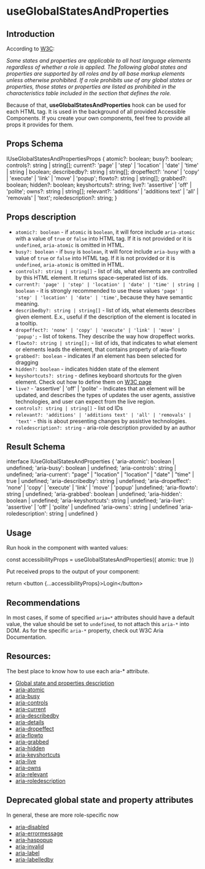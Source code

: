 # useGlobalStatesAndProperties

## Introduction

According to [W3C](https://www.w3.org/TR/wai-aria-1.2/#global_states):

_Some states and properties are applicable to all host language elements regardless of whether a role is applied. The
following global states and properties are supported by all roles and by all base markup elements unless otherwise
prohibited. If a role prohibits use of any global states or properties, those states or properties are listed as
prohibited in the characteristics table included in the section that defines the role._

Because of that, **useGlobalStatesAndProperties** hook can be used for each HTML tag. It is used in the background of
all provided Accessible Components. If you create your own components, feel free to provide all props it provides for
them.

## Props Schema

<code-block>
IUseGlobalStatesAndPropertiesProps {
  atomic?: boolean;
  busy?: boolean;
  controls?: string | string[];
  current?: 'page' | 'step' | 'location' | 'date' | 'time' | string | boolean;
  describedby?: string | string[];
  dropeffect?: 'none' | 'copy' | 'execute' | 'link' | 'move' | 'popup';
  flowto?: string | string[];
  grabbed?: boolean;
  hidden?: boolean;
  keyshortcuts?: string;
  live?: 'assertive' | 'off' | 'polite';
  owns?: string | string[];
  relevant?: 'additions' | 'additions text' | 'all' | 'removals' | 'text';
  roledescription?: string;
}
</code-block>

## Props description

- `atomic?: boolean` - if `atomic` is `boolean`, it will force include `aria-atomic` with a value of `true` or `false`
  into HTML tag. If it is not provided or it is `undefined`, `aria-atomic` is omitted in HTML.
- `busy?: boolean` - if `busy` is `boolean`, it will force include `aria-busy` with a value of `true` or `false`
  into HTML tag. If it is not provided or it is `undefined`, `aria-atomic` is omitted in HTML.
- `controls?: string | string[]` - list of ids, what elements are controlled by this HTML element. It returns
  space-seperated list of ids.
- `current?: 'page' | 'step' | 'location' | 'date' | 'time' | string | boolean` - it is strongly recommended to use
  these values `'page' | 'step' | 'location' | 'date' | 'time'`, because they have semantic meaning.
- `describedby?: string | string[]` - list of ids, what elements describes given element. E.x., useful if the
  description of the element is located in a tooltip.
- `dropeffect?: 'none' | 'copy' | 'execute' | 'link' | 'move' | 'popup';` - list of tokens. They describe the way how
  dropeffect works.
- `flowto?: string | string[];` - list of ids, that indicates to what element or elements leads the element, that
  contains property of aria-flowto
- `grabbed?: boolean` - indicates if an element has been selected for dragging
- `hidden?: boolean` - indicates hidden state of the element
- `keyshortcuts?: string` - defines keyboard shortcuts for the given element. Check out how to define them
  on [W3C page](https://www.w3.org/TR/wai-aria-1.2/#aria-keyshortcuts)
- `live?` - 'assertive' | 'off' | 'polite' - Indicates that an element will be updated, and describes the types of
  updates the user agents, assistive technologies, and user can expect from the live region.
- `controls?: string | string[]` - list od IDs
- `relevant?: 'additions' | 'additions text' | 'all' | 'removals' | 'text'` - this is about presenting changes by
  assistive technologies.
- `roledescription?: string` - aria-role description provided by an author

## Result Schema

<code-block>
interface IUseGlobalStatesAndProperties {
  'aria-atomic': boolean | undefined;
  'aria-busy': boolean | undefined;
  'aria-controls': string | undefined;
  'aria-current': "page" | "location" | "location" | "date" | "time" | true | undefined;
  'aria-describedby': string | undefined;
  'aria-dropeffect': 'none' | 'copy' | 'execute' | 'link' | 'move' | 'popup' |undefined;
  'aria-flowto': string | undefined;
  'aria-grabbed': boolean | undefined;
  'aria-hidden': boolean | undefined;
  'aria-keyshortcuts': string | undefined;
  'aria-live': 'assertive' | 'off' | 'polite' | undefined
  'aria-owns': string | undefined
  'aria-roledescription': string | undefined
}
</code-block>

## Usage

Run hook in the component with wanted values:

<code-block>
const accessibilityProps = useGlobalStatesAndProperties({
    atomic: true
})
</code-block>

Put received props to the output of your component:

<code-block>
return &lt;button {...accessibilityProps}&gt;Login&lt;/button&gt;
</code-block>

## Recommendations

In most cases, if some of specified `aria=*` attributes should have a default value, the value should be set to
`undefined`, to not attach this `aria-*` into DOM. As for the specific `aria-*` property, check out W3C Aria
Documentation.

## Resources:

The best place to know how to use each aria-\* attribute.

- [Global state and properties description](https://www.w3.org/TR/wai-aria-1.2/#global_states)
- [aria-atomic](https://www.w3.org/TR/wai-aria-1.2/#aria-atomic)
- [aria-busy](https://www.w3.org/TR/wai-aria-1.2/#aria-busy)
- [aria-controls](https://www.w3.org/TR/wai-aria-1.2/#aria-controls)
- [aria-current](https://www.w3.org/TR/wai-aria-1.2/#aria-current)
- [aria-describedby](https://www.w3.org/TR/wai-aria-1.2/#aria-controls)
- [aria-details](https://www.w3.org/TR/wai-aria-1.2/#aria-details)
- [aria-dropeffect](https://www.w3.org/TR/wai-aria-1.2/#aria-dropeffect)
- [aria-flowto](https://www.w3.org/TR/wai-aria-1.2/#aria-flowto)
- [aria-grabbed](https://www.w3.org/TR/wai-aria-1.2/#aria-grabbed)
- [aria-hidden](https://www.w3.org/TR/wai-aria-1.2/#aria-hidden)
- [aria-keyshortcuts](https://www.w3.org/TR/wai-aria-1.2/#aria-keyshortcuts)
- [aria-live](https://www.w3.org/TR/wai-aria-1.2/#aria-live)
- [aria-owns](https://www.w3.org/TR/wai-aria-1.2/#aria-owns)
- [aria-relevant](https://www.w3.org/TR/wai-aria-1.2/#aria-relevant)
- [aria-roledescription](https://www.w3.org/TR/wai-aria-1.2/#aria-roledescription)

## Deprecated global state and property attributes

In general, these are more role-specific now

- [aria-disabled](https://www.w3.org/TR/wai-aria-1.2/#aria-disabled)
- [aria-errormessage](https://www.w3.org/TR/wai-aria-1.2/#aria-errormessage)
- [aria-haspopup](https://www.w3.org/TR/wai-aria-1.2/#aria-haspopup)
- [aria-invalid](https://www.w3.org/TR/wai-aria-1.2/#aria-invalid)
- [aria-label](https://www.w3.org/TR/wai-aria-1.2/#aria-label)
- [aria-labelledby](https://www.w3.org/TR/wai-aria-1.2/#aria-labelledby)
